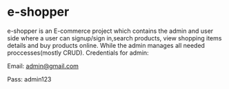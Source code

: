 # e-shopper
e-shopper is an E-commerce project which contains the admin and user side where a user can signup/sign in,search products, view shopping items
details and buy products online. While the admin manages all needed proccesses(mostly CRUD).
Credentials for admin:

Email: admin@gmail.com

Pass: admin123
